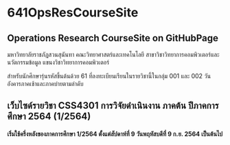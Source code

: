 # 641OpsResCourseSite
Operations Research CourseSite on GitHubPage
---
มหาวิทยาลัยราชภัฏสวนสุนันทา
คณะวิทยาศาสตร์และเทคโนโลยี
สาขาวิชาวิทยาการคอมพิวเตอร์และนวัตกรรมข้อมูล
แขนงวิชาวิทยาการคอมพิวเตอร์

สำหรับนักศึกษารุ่นรหัสขึ้นต้นด้วย 61 ที่ลงทะเบียนเรียนในรายวิชานี้ในกลุ่ม 001 และ 002 วันอังคารภาคเช้าและภาคบ่ายตามลำดับ


## เว็บไซด์รายวิชา CSS4301 การวิจัยดำเนินงาน ภาคต้น ปีภาคการศึกษา 2564 (1/2564) 
#### เริ่มใช้ครึ่งหลังของภาคการศึกษา 1/2564 ตั้งแต่สัปดาห์ที่ 9 วันพฤหัสบดีที่ 9 ก.ย. 2564 เป็นต้นไป


